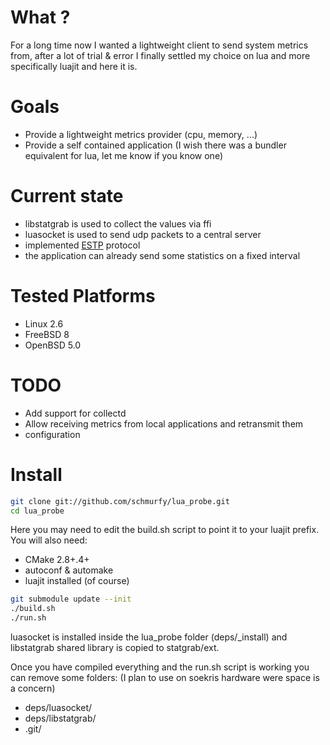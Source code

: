 # What ?

For a long time now I wanted a lightweight client to send system metrics from, after a lot of trial & error
I finally settled my choice on lua and more specifically luajit and here it is.


# Goals

- Provide a lightweight metrics provider (cpu, memory, ...)
- Provide a self contained application (I wish there was a bundler equivalent for lua, let me know if you know one)

# Current state

- libstatgrab is used to collect the values via ffi
- luasocket is used to send udp packets to a central server
- implemented [ESTP](https://github.com/estp/estp/blob/master/specification.rst) protocol
- the application can already send some statistics on a fixed interval


# Tested Platforms

- Linux 2.6
- FreeBSD 8
- OpenBSD 5.0


# TODO

- Add support for collectd
- Allow receiving metrics from local applications and retransmit them
- configuration


# Install

```bash
git clone git://github.com/schmurfy/lua_probe.git
cd lua_probe
```

Here you may need to edit the build.sh script to point it to your luajit prefix.
You will also need:
- CMake 2.8+.4+
- autoconf & automake
- luajit installed (of course)

```bash
git submodule update --init
./build.sh
./run.sh
```

luasocket is installed inside the lua_probe folder (deps/_install) and 
libstatgrab shared library is copied to statgrab/ext.

Once you have compiled everything and the run.sh script is working you can remove some folders:
(I plan to use on soekris hardware were space is a concern)

- deps/luasocket/
- deps/libstatgrab/
- .git/

